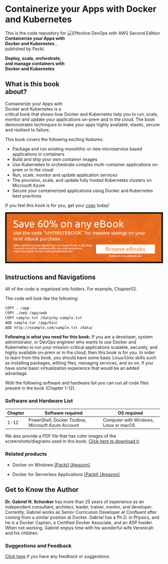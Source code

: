 # Containerize your Apps with Docker and Kubernetes

<img src="https://packt-type-cloud.s3.amazonaws.com/uploads/sites/2942/2018/09/cover-1.png" alt="Effective DevOps with AWS Second Edition" height="256px" align="right">

This is the code repository for <b> Containerize your Apps with Docker and Kubernetes </b>, published by Packt.

**Deploy, scale, orchestrate, and manage containers with Docker and Kubernetes**

## What is this book about?
Containerize your Apps with Docker and Kubernetes is a critical book that shows how Docker and Kubernetes help you to run, scale, monitor and update your applications on-prem and in the cloud. The book demonstrates techniques to make your apps highly available, elastic, secure and resilient to failure.

This book covers the following exciting features:
* Package and run existing monolithic or new microservice based applications in containers
* Build and ship your own container images
* Use Kubernetes to orchestrate complex multi-container applications on-prem or in the cloud
* Run, scale, monitor and update application services 
* The provision, scale, and update fully hosted Kubernetes clusters on Microsoft Azure 
* Secure your containerized applications using Docker and Kubernetes best practices

If you feel this book is for you, get your [copy](https://www.amazon.com/dp/1789134323) today!

<a href="https://www.packtpub.com/?utm_source=github&utm_medium=banner&utm_campaign=GitHubBanner"><img src="https://raw.githubusercontent.com/PacktPublishing/GitHub/master/GitHub.png" 
alt="https://www.packtpub.com/" border="5" /></a>

## Instructions and Navigations
All of the code is organized into folders. For example, Chapter02.

The code will look like the following:
```
COPY . /app
COPY ./web /app/web
COPY sample.txt /data/my-sample.txt
ADD sample.tar /app/bin/
ADD http://example.com/sample.txt /data/

```

**Following is what you need for this book:**
If you are a developer, system administrator, or DevOps engineer who wants to use Docker and Kubernetes to run your mission-critical applications scalable, securely, and highly available on-prem or in the cloud, then this book is for you. In order to learn from this book, you should have some basic Linux/Unix skills such as installing packages, editing files, managing services, and so on. If you have some basic virtualization experience that would be an added advantage.

With the following software and hardware list you can run all code files present in the book (Chapter 1-12).
### Software and Hardware List
| Chapter | Software required | OS required |
| -------- | ------------------------------------ | ----------------------------------- |
| 1-12 | PowerShell, Docker Toolbox, Microsoft Azure Account | Computer with Windows, Linux or macOS |


We also provide a PDF file that has color images of the screenshots/diagrams used in this book. [Click here to download it](https://www.packtpub.com/sites/default/files/downloads/9781789610369_ColorImages.pdf).

### Related products <Paste books from the Other books you may enjoy section>
* Docker on Windows [[Packt]](https://www.packtpub.com/virtualization-and-cloud/docker-windows?utm_source=github&utm_medium=repository&utm_campaign=9781785281655) [[Amazon]](https://www.amazon.com/dp/1785281658)

* Docker for Serverless Applications [[Packt]](https://www.packtpub.com/virtualization-and-cloud/docker-serverless-applications?utm_source=github&utm_medium=repository&utm_campaign=9781788835268) [[Amazon]](https://www.amazon.com/dp/1788835263)
## Get to Know the Author
**Dr. Gabriel N. Schenker**
has more than 25 years of experience as an independent consultant, architect, leader, trainer, mentor, and developer. Currently, Gabriel works as Senior Curriculum Developer at Confluent after coming from a similar position at Docker. Gabriel has a Ph.D. in Physics, and he is a Docker Captain, a Certified Docker Associate, and an ASP Insider. When not working, Gabriel enjoys time with his wonderful wife Veronicah and his children.


### Suggestions and Feedback
[Click here](https://docs.google.com/forms/d/e/1FAIpQLSdy7dATC6QmEL81FIUuymZ0Wy9vH1jHkvpY57OiMeKGqib_Ow/viewform) if you have any feedback or suggestions.
